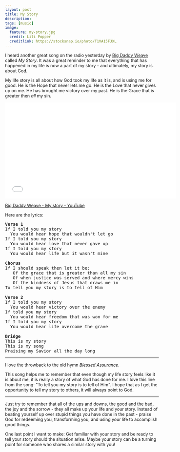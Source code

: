 ```yaml
---
layout: post
title: My Story
description:
tags: [music]
image:
  feature: my-story.jpg
  credit: Lili Popper
  creditlink: https://stocksnap.io/photo/T1VA15FJXL
---
```


I heard another great song on the radio yesterday by [Big Daddy Weave](http://www.bigdaddyweave.com/) called *My Story*. It was a great reminder to me that everything that has happened in my life is now a part of my story - and ultimately, my story is about God.

My life story is all about how God took my life as it is, and is using me for good. He is the Hope that never lets me go. He is the Love that never gives up on me. He has brought me victory over my past. He is the Grace that is greater then *all* my sin.

<iframe width="560" height="315" src="//www.youtube.com/embed/t8TBoR-GSso" frameborder="0"> </iframe>

[Big Daddy Weave - My story - YouTube](http://youtube.com/watch?v=t8TBoR-GSso)

Here are the lyrics:

<pre>
<b>Verse 1</b>
If I told you my story
  You would hear hope that wouldn't let go
If I told you my story
  You would hear love that never gave up
If I told you my story
  You would hear life but it wasn't mine

<b>Chorus</b>
If I should speak then let it be:
   Of the grace that is greater than all my sin
   Of when justice was served and where mercy wins
   Of the kindness of Jesus that draws me in
To tell you my story is to tell of Him

<b>Verse 2</b>
If I told you my story
  You would hear victory over the enemy
If told you my story
  You would hear freedom that was won for me
If I told you my story
  You would hear life overcome the grave

<b>Bridge</b>
This is my story
This is my song
Praising my Savior all the day long
</pre>

--------------------------

I love the throwback to the old hymn [*Blessed Assurance*](https://en.wikipedia.org/wiki/Blessed_Assurance).

This song helps me to remember that even though my life story feels like it is about me, it is really a story of what God has done for me. I love this line from the song: "To tell you my story is to tell of Him". I hope that as I get the opportunity to tell my story to others, it will always point to God.

---------------------------

Just try to remember that all of the ups and downs, the good and the bad, the joy and the sorrow - they all make up your life and your story. Instead of beating yourself up over stupid things you have done in the past - praise God for redeeming you, transforming you, and using your life to accomplish good things.

One last point I want to make: Get familiar with your story and be ready to tell your story should the situation arise. Maybe your story can be a turning point for someone who shares a similar story with you!
